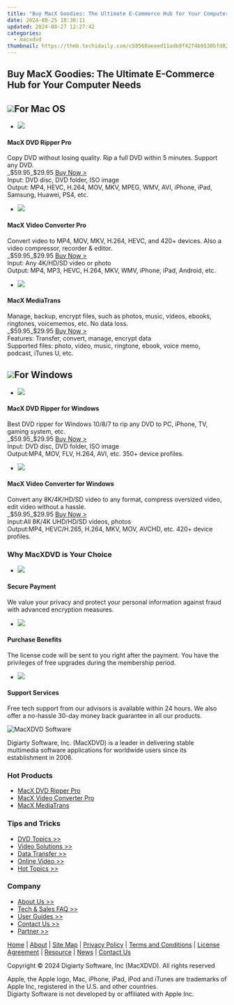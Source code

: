 ```yaml
---
title: "Buy MacX Goodies: The Ultimate E-Commerce Hub for Your Computer Needs"
date: 2024-08-25 18:38:11
updated: 2024-08-27 12:27:42
categories:
  - macxdvd
thumbnail: https://thmb.techidaily.com/c58560aeeed11adb8f42f4b9530bfd82fdd84e9fa587d943a5752e4b0c3cb2b6.jpg
---
```


## Buy MacX Goodies: The Ultimate E-Commerce Hub for Your Computer Needs

## ![](https://www.macxdvd.com/image-style/buy-nineteen/mac-rainbow.png)For Mac OS

* ![](https://www.macxdvd.com/image-style/series-update/box-drp.png)  
#### MacX DVD Ripper Pro  
Copy DVD without losing quality. Rip a full DVD within 5 minutes. Support any DVD.  
_$59.95_$29.95 [Buy Now >](https://tools.techidaily.com/macxdvd/products/)  
Input: DVD disc, DVD folder, ISO image  
Output: MP4, HEVC, H.264, MOV, MKV, MPEG, WMV, AVI, iPhone, iPad, Samsung, Huawei, PS4, etc.
* ![](https://www.macxdvd.com/image-style/series-update/box-vcp.png)  
#### MacX Video Converter Pro  
Convert video to MP4, MOV, MKV, H.264, HEVC, and 420+ devices. Also a video compressor, recorder & editor.  
_$59.95_$29.95 [Buy Now >](https://tools.techidaily.com/macxdvd/products/)  
Input: Any 4K/HD/SD video or photo  
Output: MP4, MP3, HEVC, H.264, MKV, WMV, iPhone, iPad, Android, etc.
* ![](https://www.macxdvd.com/image-style/series-update/box-mediatrans.png)  
#### MacX MediaTrans  
Manage, backup, encrypt files, such as photos, music, videos, ebooks, ringtones, voicememos, etc. No data loss.  
_$59.95_$29.95 [Buy Now >](https://tools.techidaily.com/macxdvd/products/)  
Features: Transfer, convert, manage, encrypt data  
Supported files: photo, video, music, ringtone, ebook, voice memo, podcast, iTunes U, etc.


## ![](https://www.macxdvd.com/image-style/buy-nineteen/win-rainbow.png)For Windows

* ![](https://www.macxdvd.com/image-style/series-update/box-macdrp.png)  
#### MacX DVD Ripper for Windows  
Best DVD ripper for Windows 10/8/7 to rip any DVD to PC, iPhone, TV, gaming system, etc.  
_$59.95_$29.95 [Buy Now >](https://tools.techidaily.com/macxdvd/products/)  
Input: DVD disc, DVD folder, ISO image  
Output:MP4, MOV, FLV, H.264, AVI, etc. 350+ device profiles.
* ![](https://www.macxdvd.com/image-style/series-update/box-macvcp.png)  
#### MacX Video Converter for Windows  
Convert any 8K/4K/HD/SD video to any format, compress oversized video, edit video without a hassle.  
_$59.95_$29.95 [Buy Now >](https://tools.techidaily.com/macxdvd/products/)  
Input:All 8K/4K UHD/HD/SD videos, photos  
Output:MP4, HEVC/H.265, H.264, MKV, MOV, AVCHD, etc. 420+ device profiles.


### Why MacXDVD is Your Choice

* ![](https://www.macxdvd.com/image-style/buy-nineteen/icon-1.png)  
#### Secure Payment  
We value your privacy and protect your personal information against fraud with advanced encryption measures.
* ![](https://www.macxdvd.com/image-style/buy-nineteen/icon-2.png)  
#### Purchase Benefits  
The license code will be sent to you right after the payment. You have the privileges of free upgrades during the membership period.
* ![](https://www.macxdvd.com/image-style/buy-nineteen/icon-3.png)  
#### Support Services  
Free tech support from our advisors is available within 24 hours. We also offer a no-hassle 30-day money back guarantee in all our products.


![MacXDVD Software](https://www.macxdvd.com/icon/logo.png) 

Digiarty Software, Inc. (MacXDVD) is a leader in delivering stable multimedia software applications for worldwide users since its establishment in 2006.

### Hot Products

* [MacX DVD Ripper Pro](https://tools.techidaily.com/macxdvd/products/)
* [MacX Video Converter Pro](https://tools.techidaily.com/macxdvd/products/)
* [MacX MediaTrans](https://tools.techidaily.com/macxdvd/products/)

### Tips and Tricks

* [DVD Topics >>](https://tools.techidaily.com/macxdvd/products/)
* [Video Solutions >>](https://tools.techidaily.com/macxdvd/products/)
* [Data Transfer >>](https://tools.techidaily.com/macxdvd/products/)
* [Online Video >>](https://tools.techidaily.com/macxdvd/products/)
* [Hot Topics >>](https://tools.techidaily.com/macxdvd/products/)

### Company

* [About Us >>](https://tools.techidaily.com/macxdvd/products/)
* [Tech & Sales FAQ >>](https://tools.techidaily.com/macxdvd/products/)
* [User Guides >>](https://tools.techidaily.com/macxdvd/products/)
* [Contact Us >>](https://tools.techidaily.com/macxdvd/products/)
* [Partner >>](https://tools.techidaily.com/macxdvd/products/)



[Home](https://tools.techidaily.com/macxdvd/products/) | [About](https://tools.techidaily.com/macxdvd/products/) | [Site Map](https://tools.techidaily.com/macxdvd/products/) | [Privacy Policy](https://tools.techidaily.com/macxdvd/products/) | [Terms and Conditions](https://tools.techidaily.com/macxdvd/products/) | [License Agreement](https://tools.techidaily.com/macxdvd/products/) | [Resource](https://tools.techidaily.com/macxdvd/products/) | [News](https://tools.techidaily.com/macxdvd/products/) | [Contact Us](https://tools.techidaily.com/macxdvd/products/)

Copyright © 2024 Digiarty Software, Inc (MacXDVD). All rights reserved

Apple, the Apple logo, Mac, iPhone, iPad, iPod and iTunes are trademarks of Apple Inc, registered in the U.S. and other countries.  
Digiarty Software is not developed by or affiliated with Apple Inc.

<ins class="adsbygoogle"
     style="display:block"
     data-ad-format="autorelaxed"
     data-ad-client="ca-pub-7571918770474297"
     data-ad-slot="1223367746"></ins>



<ins class="adsbygoogle"
     style="display:block"
     data-ad-client="ca-pub-7571918770474297"
     data-ad-slot="8358498916"
     data-ad-format="auto"
     data-full-width-responsive="true"></ins>
